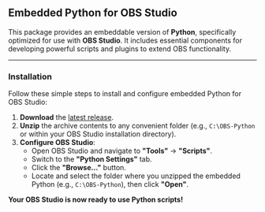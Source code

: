 ## Embedded Python for OBS Studio

This package provides an embeddable version of **Python**, specifically optimized for use with **OBS Studio**. It includes essential components for developing powerful scripts and plugins to extend OBS functionality.

---

### Installation

Follow these simple steps to install and configure embedded Python for OBS Studio:

1.  **Download** the [latest release](https://github.com/ineedmypills/OBS-Python/releases).
2.  **Unzip** the archive contents to any convenient folder (e.g., `C:\OBS-Python` or within your OBS Studio installation directory).
3.  **Configure OBS Studio**:
    * Open OBS Studio and navigate to **"Tools"** -> **"Scripts"**.
    * Switch to the **"Python Settings"** tab.
    * Click the **"Browse..."** button.
    * Locate and select the folder where you unzipped the embedded Python (e.g., `C:\OBS-Python`), then click **"Open"**.

**Your OBS Studio is now ready to use Python scripts!**
